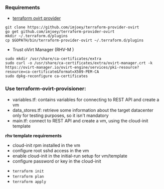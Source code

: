 ### Requirements

* [terraform ovirt provider](https://github.com/imjoey/terraform-provider-ovirt)

```
git clone https://github.com/imjoey/terraform-provider-ovirt
go get github.com/imjoey/terraform-provider-ovirt
mkdir ~/.terraform.d/plugins
cp $GOPATH/bin/terraform-provider-ovirt ~/.terraform.d/plugins
```

* Trust oVirt Manager (RHV-M )
```
sudo mkdir /usr/share/ca-certificates/extra
sudo curl -o /usr/share/ca-certificates/extra/ovirt-manager.crt -k https://ovirt-manager.io/ovirt-engine/services/pki-resource?resource=ca-certificate&format=X509-PEM-CA
sudo dpkg-reconfigure ca-certificates
```


### Use terraform-ovirt-provisioner:
* variables.tf: contains variables for connecting to REST API and create a vm
* data_stores.tf: retrieve some information about the target datacenter only for testing purposes, so it isn't mandatory
* main.tf: connect to REST API and create a vm, using the cloud-init template

**rhv template requirements**
- cloud-init rpm installed in the vm
- configure root sshd access in the vm
- enable cloud-init in the initial-run setup for vm/template
- configure password or key in the cloud-init

* `terraform init`
* `terraform plan`
* `terraform apply`


